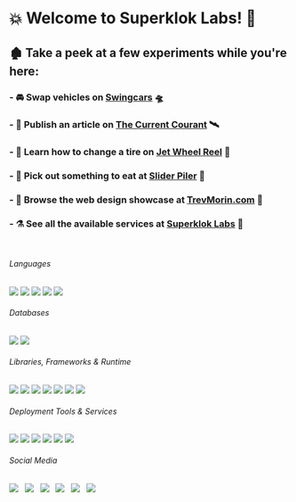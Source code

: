 # :boom: Welcome to Superklok Labs! :dash:

## :derelict_house: Take a peek at a few experiments while you're here:

### - :oncoming_automobile: Swap vehicles on [Swingcars][swingcars] :flying_saucer:
### - :satellite: Publish an article on [The Current Courant][currentcourant] :artificial_satellite:
### - :flight_departure: Learn how to change a tire on [Jet Wheel Reel][jetwheelreel] :flight_arrival:
### - :convenience_store: Pick out something to eat at [Slider Piler][sliderpiler] :hamburger:
### - :milky_way: Browse the web design showcase at [TrevMorin.com][trevmorin] :stars:
### - :alembic: See all the available services at [Superklok Labs][superkloklabs] :test_tube:

<br />

###### Languages

[<img src="https://img.shields.io/badge/JavaScript-323330?style=for-the-badge&logo=javascript&logoColor=F7DF1E" />][javascript] [<img src="https://img.shields.io/badge/CSS3-1572B6?style=for-the-badge&logo=css3&logoColor=white" />][css] [<img src="https://img.shields.io/badge/HTML5-E34F26?style=for-the-badge&logo=html5&logoColor=white" />][html] [<img src="https://img.shields.io/badge/json-5E5C5C?style=for-the-badge&logo=json&logoColor=white" />][json] [<img src="https://img.shields.io/badge/Markdown-000000?style=for-the-badge&logo=markdown&logoColor=white" />][markdown]

###### Databases

[<img src="https://img.shields.io/badge/MongoDB-white?style=for-the-badge&logo=mongodb&logoColor=4EA94B" />][mongo] [<img src="https://img.shields.io/badge/firebase-ffca28?style=for-the-badge&logo=firebase&logoColor=black" />][firebase]

###### Libraries, Frameworks & Runtime

[<img src="https://img.shields.io/badge/React-20232A?style=for-the-badge&logo=react&logoColor=61DAFB" />][react] [<img src="https://img.shields.io/badge/Redux-593D88?style=for-the-badge&logo=redux&logoColor=white" />][redux] [<img src="https://img.shields.io/badge/React_Router-CA4245?style=for-the-badge&logo=react-router&logoColor=white" />][reactrouter] [<img src="https://img.shields.io/badge/Express.js-000000?style=for-the-badge&logo=express&logoColor=white" />][express] [<img src="https://img.shields.io/badge/Bootstrap-563D7C?style=for-the-badge&logo=bootstrap&logoColor=white" />][bootstrap] [<img src="https://img.shields.io/badge/Node.js-339933?style=for-the-badge&logo=nodedotjs&logoColor=white" />][node] [<img src="https://img.shields.io/badge/npm-CB3837?style=for-the-badge&logo=npm&logoColor=white" />][npm]

###### Deployment Tools & Services

[<img src="https://img.shields.io/badge/kubernetes-326ce5.svg?&style=for-the-badge&logo=kubernetes&logoColor=white" />][kubernetes] [<img src="https://img.shields.io/badge/Docker-2CA5E0?style=for-the-badge&logo=docker&logoColor=white" />][docker] [<img src="https://img.shields.io/badge/Nginx-009639?style=for-the-badge&logo=nginx&logoColor=white" />][nginx] [<img src="https://img.shields.io/static/v1?style=for-the-badge&message=Let%E2%80%99s+Encrypt&color=003A70&logo=Let%E2%80%99s+Encrypt&logoColor=FFFFFF&label=" />][letsencrypt] [<img src="https://img.shields.io/static/v1?style=for-the-badge&message=Vultr&color=007BFC&logo=Vultr&logoColor=FFFFFF&label=" />][vultr] [<img src="https://img.shields.io/badge/Amazon_AWS-232F3E?style=for-the-badge&logo=amazon-aws&logoColor=white" />][aws]

###### Social Media

[<img src="public/assets/img/iconYT.ico" />][youtube] &nbsp; [<img src="public/assets/img/iconTT.ico" />][tiktok] &nbsp; [<img src="public/assets/img/iconIG.ico" />][instagram] &nbsp; [<img src="public/assets/img/iconSC.ico" />][soundcloud] &nbsp; [<img src="public/assets/img/iconAM.ico" />][audiomack] &nbsp; [<img src="public/assets/img/iconBC.ico" />][bandcamp]

<br />
<br />

[swingcars]: http://www.swingcars.net/
[currentcourant]: http://currentcourant.com/
[jetwheelreel]: http://www.jetwheelreel.com/
[sliderpiler]: http://www.sliderpiler.com/
[trevmorin]: http://www.trevmorin.com/
[superkloklabs]: http://superkloklabs.com/
[javascript]: https://developer.mozilla.org/en-US/docs/Web/JavaScript
[css]: https://developer.mozilla.org/en-US/docs/Web/CSS
[html]: https://developer.mozilla.org/en-US/docs/Web/HTML
[json]: https://developer.mozilla.org/en-US/docs/Web/JavaScript/Reference/Global_Objects/JSON
[markdown]: https://www.markdownguide.org/getting-started/
[mongo]: https://docs.mongodb.com/
[firebase]: https://firebase.google.com/docs
[react]: https://reactjs.org/docs/getting-started.html
[redux]: https://react-redux.js.org/introduction/getting-started
[reactrouter]: https://reactrouter.com/web/guides/quick-start
[express]: https://expressjs.com/en/guide/routing.html
[bootstrap]: https://getbootstrap.com/docs/5.0/getting-started/introduction/
[node]: https://nodejs.org/en/docs/guides/
[npm]: https://docs.npmjs.com/cli/v7/commands/npm
[kubernetes]: https://kubernetes.io/docs/home/
[docker]: https://docs.docker.com/
[nginx]: https://docs.nginx.com/
[letsencrypt]: https://certbot.eff.org/
[vultr]: https://www.vultr.com/
[aws]: https://aws.amazon.com/
[youtube]: https://www.youtube.com/channel/UCNnuDVs9xXqT5PrbL-uP7Vw/featured
[tiktok]: https://www.tiktok.com/@superklok?
[instagram]: https://www.instagram.com/superkloklabs/
[soundcloud]: https://soundcloud.com/user-166803901
[audiomack]: https://audiomack.com/superklok
[bandcamp]: https://superklok.bandcamp.com/